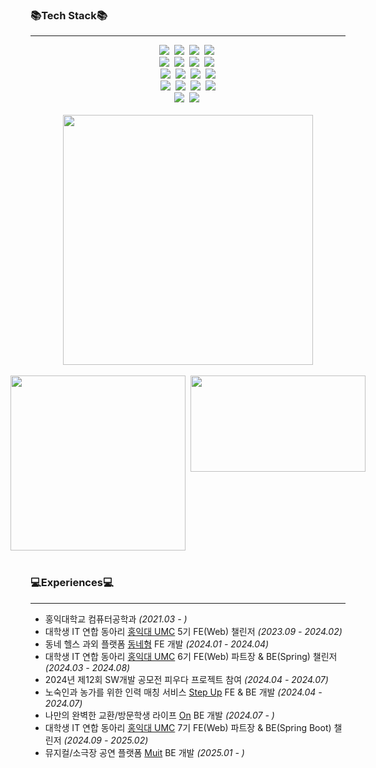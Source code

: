 <!--
chaechaen/chaechaen is a ✨ special ✨ repository because its README.md (this file) appears on your GitHub profile.
Here are some ideas to get you started:
- 🔭 I’m currently working on ...
- 🌱 I’m currently learning ...
- 👯 I’m looking to collaborate on ...
- 🤔 I’m looking for help with ...
- 💬 Ask me about ...
- 📫 How to reach me: ...
- 😄 Pronouns: ...
- ⚡ Fun fact: ...
-->

### 📚Tech Stack📚
---

<div align="center">
  <!-- Backend -->
  <img src="https://img.shields.io/badge/Spring-6DB33F?style=flat-square&logo=Spring&logoColor=white">&nbsp
  <img src="https://img.shields.io/badge/springboot-6DB33F?style=flat-square&logo=springboot&logoColor=white">&nbsp
  <img src="https://img.shields.io/badge/java-007396?style=flat-square&logo=OpenJDK&logoColor=white">&nbsp
  <img src="https://img.shields.io/badge/MySQL-4479A1?style=flat-square&logo=MySQL&logoColor=white">&nbsp
</div>

<div align="center">
  <!-- Frontend -->
  <img src="https://img.shields.io/badge/react-20232a.svg?style=flat-square&logo=react&logoColor=61DAFB" />&nbsp
  <img src="https://img.shields.io/badge/javascript-F7DF1E.svg?style=flat-square&logo=javascript&logoColor=20232a" />&nbsp
  <img src="https://img.shields.io/badge/html5-E34F26.svg?style=flat-square&logo=html5&logoColor=white" />&nbsp
  <img src="https://img.shields.io/badge/css3-1572B6.svg?style=flat-square&logo=css3&logoColor=white" />&nbsp
</div>

<div align="center">
  <!-- Infrastructure & Tools -->
  <img src="https://img.shields.io/badge/aws-333664?style=flat-square&logo=amazon-aws&logoColor=white" />&nbsp
  <img src="https://img.shields.io/badge/Redis-DC382D?style=flat-square&logo=Redis&logoColor=white" />&nbsp
  <img src="https://img.shields.io/badge/docker-%230db7ed.svg?style=flat-square&logo=docker&logoColor=white" />&nbsp
  <img src="https://img.shields.io/badge/nginx-%23009639.svg?style=flat-square&logo=nginx&logoColor=white" />
</div>

<div align="center">
  <img src="https://img.shields.io/badge/git-F05033.svg?style=flat-square&logo=git&logoColor=white" />&nbsp
  <img src="https://img.shields.io/badge/github-181717.svg?style=flat-square&logo=github&logoColor=white" />&nbsp
  <img src="https://img.shields.io/badge/IntelliJ-000000?style=flat-square&logo=IntelliJ%20IDEA&logoColor=white" />&nbsp 
  <img src="https://img.shields.io/badge/Visual%20Studio%20Code-007ACC?style=flat-square&logo=VisualStudioCode&logoColor=white" />
</div>


<div align="center">
  <!-- Programming Languages -->
  <img src="https://img.shields.io/badge/c++-00599C?style=flat-square&logo=c%2B%2B&logoColor=white">&nbsp
  <img src="https://img.shields.io/badge/python-3670A0?style=flat-square&logo=python&logoColor=ffdd54" />&nbsp
</div>
<br>

<div align="center">
  <img src="https://github-readme-stats.vercel.app/api?username=chaechaen&show_icons=true&theme=radical&width=450" width="400"/>
  <br><br>
  <div style="display: flex; justify-content: center;">
    <img src="https://github-readme-stats.vercel.app/api/top-langs/?username=chaechaen&layout=compact" width="280" />&nbsp;&nbsp;
    <a href="https://solved.ac/celee02">
      <img src="http://mazassumnida.wtf/api/v2/generate_badge?boj=celee02" width="280" height="154" />
    </a>
  </div>
</div>

</br>

### 💻Experiences💻

---
- 홍익대학교 컴퓨터공학과 *(2021.03 - )*
- 대학생 IT 연합 동아리 [홍익대 UMC](https://github.com/HIUMC) 5기 FE(Web) 챌린저 *(2023.09 - 2024.02)*
- 동네 헬스 과외 플랫폼 [동네형](https://github.com/fitness-bro) FE 개발 *(2024.01 - 2024.04)*
- 대학생 IT 연합 동아리 [홍익대 UMC](https://github.com/HIUMC) 6기 FE(Web) 파트장 & BE(Spring) 챌린저 *(2024.03 - 2024.08)*
- 2024년 제12회 SW개발 공모전 피우다 프로젝트 참여 *(2024.04 - 2024.07)*
- 노숙인과 농가를 위한 인력 매칭 서비스 [Step Up](https://github.com/ICT-project-stepup) FE & BE 개발 *(2024.04 - 2024.07)*
- 나만의 완벽한 교환/방문학생 라이프 [On](https://github.com/UMC-ON) BE 개발 *(2024.07 - )*
- 대학생 IT 연합 동아리 [홍익대 UMC](https://github.com/HIUMC) 7기 FE(Web) 파트장 & BE(Spring Boot) 챌린저 *(2024.09 - 2025.02)*
- 뮤지컬/소극장 공연 플랫폼 [Muit](https://github.com/MUIT-UMC) BE 개발 *(2025.01 - )*
